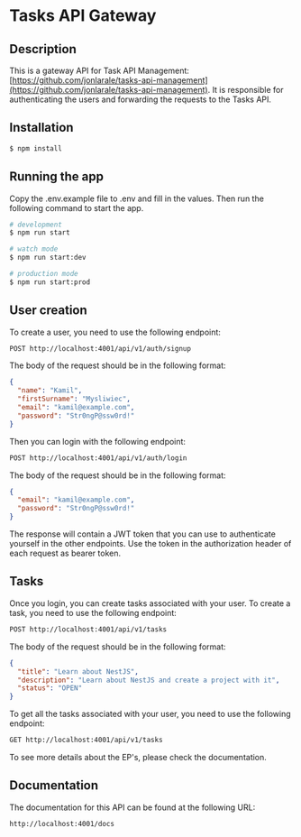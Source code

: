 # Tasks API Gateway

## Description

This is a gateway API for Task API Management: [https://github.com/jonlarale/tasks-api-management](https://github.com/jonlarale/tasks-api-management). It is responsible for authenticating the users and forwarding the requests to the Tasks API.

## Installation

```bash
$ npm install
```

## Running the app

Copy the .env.example file to .env and fill in the values. Then run the following command to start the app.

```bash
# development
$ npm run start

# watch mode
$ npm run start:dev

# production mode
$ npm run start:prod
```

## User creation

To create a user, you need to use the following endpoint:

```bash
POST http://localhost:4001/api/v1/auth/signup
```

The body of the request should be in the following format:

```json
{
  "name": "Kamil",
  "firstSurname": "Mysliwiec",
  "email": "kamil@example.com",
  "password": "Str0ngP@ssw0rd!"
}
```

Then you can login with the following endpoint:

```bash
POST http://localhost:4001/api/v1/auth/login
```

The body of the request should be in the following format:

```json
{
  "email": "kamil@example.com",
  "password": "Str0ngP@ssw0rd!"
}
```

The response will contain a JWT token that you can use to authenticate yourself in the other endpoints. Use the token in the authorization header of each request as bearer token.

## Tasks

Once you login, you can create tasks associated with your user.
To create a task, you need to use the following endpoint:

```bash
POST http://localhost:4001/api/v1/tasks
```

The body of the request should be in the following format:

```json
{
  "title": "Learn about NestJS",
  "description": "Learn about NestJS and create a project with it",
  "status": "OPEN"
}
```

To get all the tasks associated with your user, you need to use the following endpoint:

```bash
GET http://localhost:4001/api/v1/tasks
```

To see more details about the EP's, please check the documentation.

## Documentation

The documentation for this API can be found at the following URL:

```bash
http://localhost:4001/docs
```
